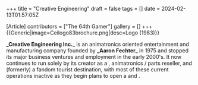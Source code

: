 +++
title = "Creative Engineering"
draft = false
tags = []
date = 2024-02-13T01:57:05Z

[Article]
contributors = ["The 64th Gamer"]
gallery = []
+++
{{Generic|image=Ceilogo83brochure.png|desc=Logo (1983)}}

**_Creative Engineering Inc.**_ is an animatronics oriented entertainment and manufacturing company founded by **_Aaron Fechter**_ in 1975 and stopped its major business ventures and employment in the early 2000's. It now continues to run solely by its creator as a , animatronics / parts reseller, and (formerly) a fandom tourist destination, with most of these current operations inactive as they begin plans to open a  and .
